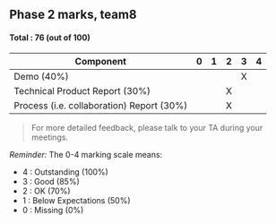 ## Phase 2 marks, team8

#### Total : 76 (out of 100)

| Component   | 0    |  1   |  2   |  3   |  4   |
| ----------- | ---- | ---- | ---- | ---- | ---- |
| Demo (40%) |   |   |   | X |   |
| Technical Product Report (30%) |   |   | X |   |   |
| Process (i.e. collaboration) Report (30%) |   |   | X |   |   |


 > For more detailed feedback, please talk to your TA during your meetings.

_Reminder:_ The 0-4 marking scale means:

 * 4 : Outstanding (100%)
 * 3 : Good (85%)
 * 2 : OK (70%)
 * 1 : Below Expectations (50%)
 * 0 : Missing (0%)

